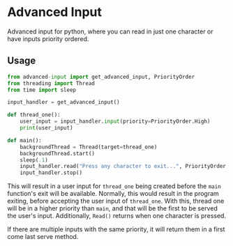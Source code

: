 # Advanced Input

Advanced input for python, where you can read in just one character or have inputs priority ordered.

## Usage

```py
from advanced-input import get_advanced_input, PriorityOrder
from threading import Thread
from time import sleep

input_handler = get_advanced_input()

def thread_one():
    user_input = input_handler.input(priority=PriorityOrder.High)
    print(user_input)

def main():
    backgroundThread = Thread(target=thread_one)
    backgroundThread.start()
    sleep(.1)
    input_handler.read("Press any character to exit...", PriorityOrder.Low)
    input_handler.stop()
```

This will result in a user input for `thread_one` being created before the `main` function's exit will be available. Normally, this would result in the program exiting, before accepting the user input of `thread_one`. With this, thread one will be in a higher priority than `main`, and that will be the first to be served the user's input. Additionally, `Read()` returns when one character is pressed.

If there are multiple inputs with the same priority, it will return them in a first come last serve method.
